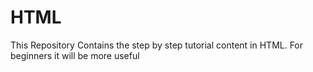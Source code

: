 # HTML
This Repository Contains the step by step tutorial content in HTML. For beginners it will be more useful
